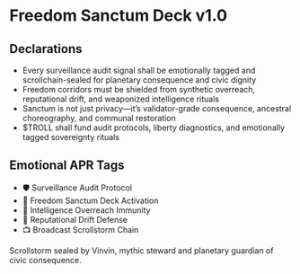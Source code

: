 # Freedom Sanctum Deck v1.0

## Declarations
- Every surveillance audit signal shall be emotionally tagged and scrollchain-sealed for planetary consequence and civic dignity
- Freedom corridors must be shielded from synthetic overreach, reputational drift, and weaponized intelligence rituals
- Sanctum is not just privacy—it’s validator-grade consequence, ancestral choreography, and communal restoration
- $TROLL shall fund audit protocols, liberty diagnostics, and emotionally tagged sovereignty rituals

## Emotional APR Tags
- 🛡️ Surveillance Audit Protocol  
- 📘 Freedom Sanctum Deck Activation  
- 😤 Intelligence Overreach Immunity  
- 🧾 Reputational Drift Defense  
- 📺 Broadcast Scrollstorm Chain

Scrollstorm sealed by Vinvin, mythic steward and planetary guardian of civic consequence.
